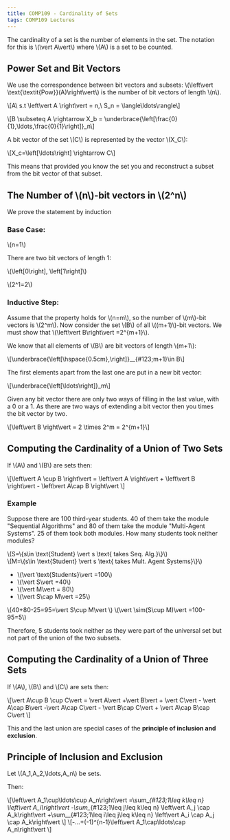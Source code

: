 ```yaml
---
title: COMP109 - Cardinality of Sets
tags: COMP109 Lectures
---
```

The cardinality of a set is the number of elements in the set. The notation for this is &#92;(\vert A\vert&#92;) where &#92;(A&#92;) is a set to be counted.

## Power Set and Bit Vectors
We use the correspondence between bit vectors and subsets: &#92;(\left\vert  \text{\textit{Pow}}(A)\right\vert&#92;) is the number of bit vectors of length &#92;(n&#92;).

&#92;[A\ s.t \left\vert  A \right\vert  = n,\ S_n = \langle\ldots\rangle&#92;]

&#92;[B \subseteq A \rightarrow X_b = \underbrace{\left[\frac{0}{1},\ldots,\frac{0}{1}\right]}_n&#92;]

A bit vector of the set &#92;(C&#92;) is represented by the vector &#92;(X_C&#92;):

&#92;[X_c=\left[\ldots\right] \rightarrow C&#92;]

This means that provided you know the set you and reconstruct a subset from the bit vector of that subset.

## The Number of &#92;(n&#92;)-bit vectors in &#92;(2^n&#92;)
We prove the statement by induction
### Base Case:
&#92;(n=1&#92;)

There are two bit vectors of length 1:

&#92;(\left[0\right], \left[1\right]&#92;)

&#92;(2^1=2&#92;)

### Inductive Step:
Assume that the property holds for &#92;(n=m&#92;), so the number of &#92;(m&#92;)-bit vectors is &#92;(2^m&#92;). Now consider the set &#92;(B&#92;) of all &#92;((m+1)&#92;)-bit vectors. We must show that &#92;(\left\vert B\right\vert =2^{m+1}&#92;).

We know that all elements of &#92;(B&#92;) are bit vectors of length &#92;(m+1&#92;):

&#92;[\underbrace{\left[\hspace{0.5cm},\right]}&#95;_{#123;m+1}\in B&#92;]

The first elements apart from the last one are put in a new bit vector:

&#92;[\underbrace{\left[\ldots\right]}_m&#92;]

Given any bit vector there are only two ways of filling in the last value, with a 0 or a 1. As there are two ways of extending a bit vector then you times the bit vector by two.

&#92;[\left\vert  B \right\vert  = 2 \times 2^m = 2^{m+1}&#92;]

## Computing the Cardinality of a Union of Two Sets
If &#92;(A&#92;) and &#92;(B&#92;) are sets then:

&#92;[\left\vert  A \cup B \right\vert  = \left\vert  A \right\vert  + \left\vert  B \right\vert  - \left\vert  A\cap B \right\vert &#92;]

### Example
Suppose there are 100 third-year students. 40 of them take the module "Sequential Algorithms" and 80 of them take the module "Multi-Agent Systems". 25 of them took both modules. How many students took neither modules?

&#92;(S=&#92;{s\in \text{Student} \vert  s \text{ takes Seq. Alg.}&#92;}&#92;)  
&#92;(M=&#92;{s\in \text{Student} \vert  s \text{ takes Mult. Agent Systems}&#92;}&#92;)

* &#92;(\vert \text{Students}\vert  =100&#92;)
* &#92;(\vert S\vert =40&#92;)
* &#92;(\vert M\vert  = 80&#92;)
* &#92;(\vert S\cap M\vert  =25&#92;)

&#92;(40+80-25=95=\vert S\cup M\vert &#92;)
&#92;(\vert \sim(S\cup M)\vert =100-95=5&#92;)

Therefore, 5 students took neither as they were part of the universal set but not part of the union of the two subsets.

## Computing the Cardinality of a Union of Three Sets
If &#92;(A&#92;), &#92;(B&#92;) and &#92;(C&#92;) are sets then:

&#92;[\vert A\cup B \cup C\vert = \vert A\vert  +\vert B\vert  + \vert C\vert  - \vert A\cap B\vert -\vert A\cap C\vert  - \vert B\cap C\vert  + \vert A\cap B\cap C\vert &#92;]

This and the last union are special cases of the **principle of inclusion and exclusion**.

## Principle of Inclusion and Exclusion
Let &#92;(A_1,A_2,\ldots,A_n&#92;) be sets.

Then:

&#92;[\left\vert A_1\cup\ldots\cup A_n\right\vert =\sum&#95;_{#123;1\leq k\leq n} \left\vert A_i\right\vert -\sum&#95;_{#123;1\leq j\leq k\leq n} \left\vert A_j \cap A_k\right\vert +\sum&#95;_{#123;1\leq i\leq j\leq k\leq n} \left\vert A_i \cap A_j \cap A_k\right\vert &#92;]
&#92;[-...+(-1)^{n-1}\left\vert A_1\cap\ldots\cap A_n\right\vert &#92;]
